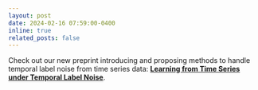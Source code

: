 ```yaml
---
layout: post
date: 2024-02-16 07:59:00-0400
inline: true
related_posts: false
---
```


Check out our new preprint introducing and proposing methods to handle temporal label noise from time series data: **[Learning from Time Series under Temporal Label Noise](https://arxiv.org/abs/2402.04398)**.
